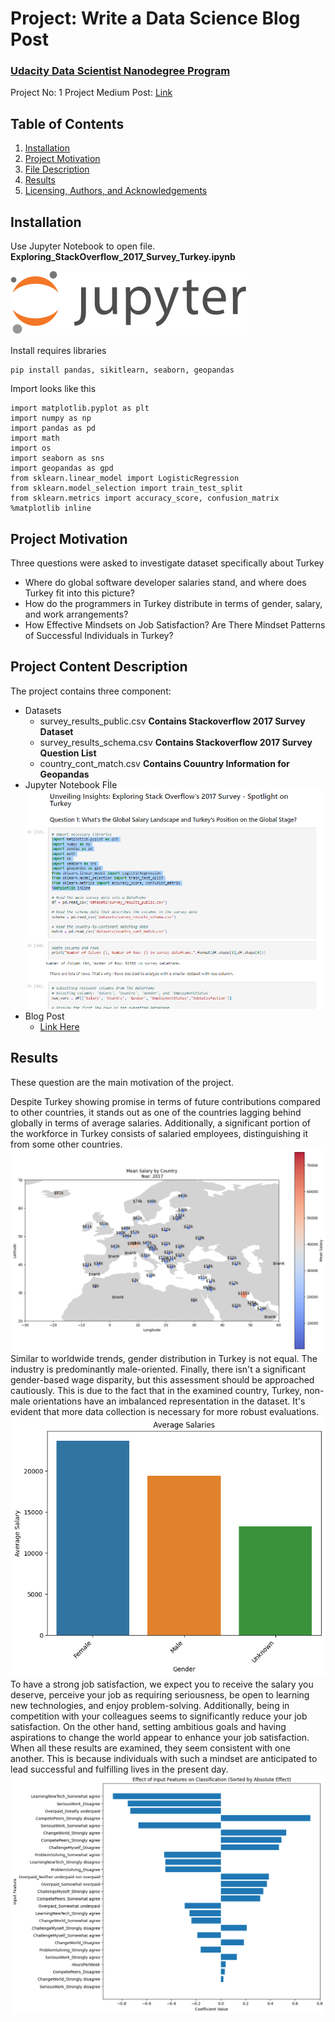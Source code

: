 <h1 align="left">Project: Write a Data Science Blog Post</h1>
<h3 align="left"><a href='https://www.udacity.com/course/data-scientist-nanodegree--nd025'>Udacity Data Scientist Nanodegree Program</a></h3>
Project No: 1
Project Medium Post: <a href="medium.com/@nevzattalay/stackoverflow-deep-turkey-analysis-8430a2f54a2b">Link</a>

## Table of Contents

1. [Installation](#installation)
2. [Project Motivation](#motivation)
3. [File Description](#files)
4. [Results](#results)
5. [Licensing, Authors, and Acknowledgements](#licensing)


## Installation <a name="installation"></a>
<p>Use Jupyter Notebook to open file. <b>Exploring_StackOverflow_2017_Survey_Turkey.ipynb</b></p>
<img src ="resources/Jupyter Notebook sign.svg/"></img>

Install requires libraries
```
pip install pandas, sikitlearn, seaborn, geopandas
```
Import looks like this
```
import matplotlib.pyplot as plt
import numpy as np
import pandas as pd
import math
import os
import seaborn as sns
import geopandas as gpd
from sklearn.linear_model import LogisticRegression
from sklearn.model_selection import train_test_split
from sklearn.metrics import accuracy_score, confusion_matrix
%matplotlib inline
```


## Project Motivation <a name="motivation"></a>
Three questions were asked to investigate dataset specifically about Turkey
* Where do global software developer salaries stand, and where does Turkey fit into this picture?
* How do the programmers in Turkey distribute in terms of gender, salary, and work arrangements?
* How Effective Mindsets on Job Satisfaction? Are There Mindset Patterns of Successful Individuals in Turkey?

## Project Content Description <a name="files"></a>
The project contains three component:
* Datasets
  - survey_results_public.csv  **Contains Stackoverflow 2017 Survey Dataset**
  - survey_results_schema.csv  **Contains Stackoverflow 2017 Survey Question List**
  - country_cont_match.csv      **Contains Couuntry Information for Geopandas**
* Jupyter Notebook Fİle 
<img src ="resources/data.png/"></img>
* Blog Post
  - <a href="medium.com/@nevzattalay/stackoverflow-deep-turkey-analysis-8430a2f54a2b">Link Here</a>
## Results <a name="results"></a>
These question are the main motivation of the project.

Despite Turkey showing promise in terms of future contributions compared to other countries, it stands out as one of the countries lagging behind globally in terms of average salaries. Additionally, a significant portion of the workforce in Turkey consists of salaried employees, distinguishing it from some other countries.
<img src ="resources/European_Region.png/"></img>
Similar to worldwide trends, gender distribution in Turkey is not equal. The industry is predominantly male-oriented. Finally, there isn't a significant gender-based wage disparity, but this assessment should be approached cautiously. This is due to the fact that in the examined country, Turkey, non-male orientations have an imbalanced representation in the dataset. It's evident that more data collection is necessary for more robust evaluations.
<img src ="resources/Average_Salary.png/"></img>
To have a strong job satisfaction, we expect you to receive the salary you deserve, perceive your job as requiring seriousness, be open to learning new technologies, and enjoy problem-solving. Additionally, being in competition with your colleagues seems to significantly reduce your job satisfaction. On the other hand, setting ambitious goals and having aspirations to change the world appear to enhance your job satisfaction. When all these results are examined, they seem consistent with one another. This is because individuals with such a mindset are anticipated to lead successful and fulfilling lives in the present day.
<img src ="resources/Effect_of_Mindset.png/"></img>
